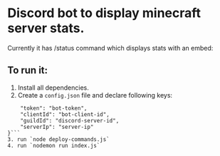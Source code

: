 # Discord bot to display minecraft server stats.

Currently it has /status command which displays stats with an embed:


## To run it:
1. Install all dependencies.
2. Create a `config.json` file and declare following keys:
```{
    "token": "bot-token",
    "clientId": "bot-client-id",
    "guildId": "discord-server-id",
    "serverIp": "server-ip"
}```
3. run `node deploy-commands.js`
4. run `nodemon run index.js`
